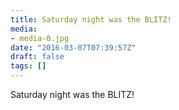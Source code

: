 ```yaml
---
title: Saturday night was the BLITZ!
media:
- media-0.jpg
date: "2016-03-07T07:39:57Z"
draft: false
tags: []
---
```

Saturday night was the BLITZ\!
